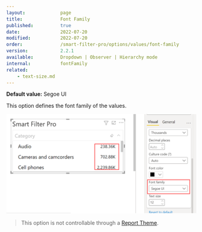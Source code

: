 ```yaml
---
layout:             page
title:              Font Family
published:          true
date:               2022-07-20
modified:           2022-07-20
order:              /smart-filter-pro/options/values/font-family
version:            2.2.1
available:          Dropdown | Observer | Hierarchy mode
internal:           fontFamily
related:
    - text-size.md
---
```

**Default value:** Segoe UI

This option defines the font family of the values.  

<img src="images/values-font-family.png" width="550">   

> This option is not controllable through a [Report Theme](../../features/themes.md).